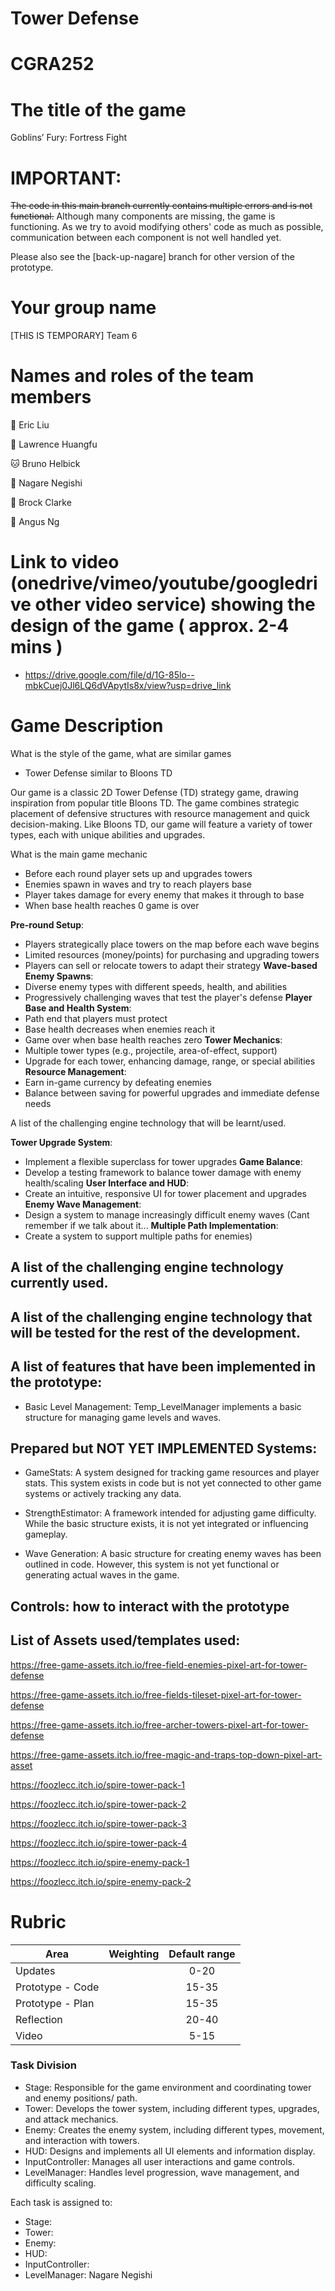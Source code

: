 # Tower Defense
# CGRA252


# The title of the game

<TEMP>Goblins’ Fury: Fortress Fight</TEMP>

# IMPORTANT:

~~The code in this main branch currently contains multiple errors and is not functional.~~
Although many components are missing, the game is functioning. As we try to avoid modifying others' code as much as possible, communication between each component is not well handled yet.

Please also see the [back-up-nagare] branch for other version of the prototype.

# Your group name

[THIS IS TEMPORARY]
<TEMP>Team 6</TEMP>

# Names and roles of the team members
🐻 Eric Liu

🐺 Lawrence Huangfu

🐱 Bruno Helbick

🐶 Nagare Negishi

🐰 Brock Clarke

🦉 Angus Ng


# Link to video (onedrive/vimeo/youtube/googledrive other video service) showing the design of the game ( approx. 2-4 mins )

- https://drive.google.com/file/d/1G-85lo--mbkCuej0Jl6LQ6dVApytIs8x/view?usp=drive_link


# Game Description
What is the style of the game, what are similar games
- Tower Defense similar to Bloons TD

Our game is a classic 2D Tower Defense (TD) strategy game,
drawing inspiration from popular title Bloons TD.
The game combines strategic placement of defensive structures with resource management and quick decision-making.
Like Bloons TD, our game will feature a variety of tower types, each with unique abilities and upgrades.


What is the main game mechanic
- Before each round player sets up and upgrades towers
- Enemies spawn in waves and try to reach players base
- Player takes damage for every enemy that makes it through to base
- When base health reaches 0 game is over


**Pre-round Setup**:
- Players strategically place towers on the map before each wave begins
- Limited resources (money/points) for purchasing and upgrading towers
- Players can sell or relocate towers to adapt their strategy
**Wave-based Enemy Spawns**:
- Diverse enemy types with different speeds, health, and abilities
- Progressively challenging waves that test the player's defense
**Player Base and Health System**:
- Path end that players must protect
- Base health decreases when enemies reach it
- Game over when base health reaches zero
**Tower Mechanics**:
- Multiple tower types (e.g., projectile, area-of-effect, support)
- Upgrade for each tower, enhancing damage, range, or special abilities
**Resource Management**:
- Earn in-game currency by defeating enemies
- Balance between saving for powerful upgrades and immediate defense needs


A list of the challenging engine technology that will be learnt/used.

**Tower Upgrade System**:
- Implement a flexible superclass for tower upgrades
**Game Balance**:
- Develop a testing framework to balance tower damage with enemy health/scaling
**User Interface and HUD**:
- Create an intuitive, responsive UI for tower placement and upgrades
**Enemy Wave Management**:
- Design a system to manage increasingly difficult enemy waves
(Cant remember if we talk about it...
**Multiple Path Implementation**:
- Create a system to support multiple paths for enemies)



## A list of the challenging engine technology currently used.


## A list of the challenging engine technology that will be tested for the rest of the development.


## A list of features that have been implemented in the prototype:

- Basic Level Management: Temp_LevelManager implements a basic structure for managing game levels and waves.

## Prepared but NOT YET IMPLEMENTED Systems:

- GameStats: A system designed for tracking game resources and player stats. This system exists in code but is not yet connected to other game systems or actively tracking any data.

- StrengthEstimator: A framework intended for adjusting game difficulty. While the basic structure exists, it is not yet integrated or influencing gameplay.

- Wave Generation: A basic structure for creating enemy waves has been outlined in code. However, this system is not yet functional or generating actual waves in the game.


## Controls: how to interact with the prototype


## List of Assets used/templates used:

https://free-game-assets.itch.io/free-field-enemies-pixel-art-for-tower-defense

https://free-game-assets.itch.io/free-fields-tileset-pixel-art-for-tower-defense

https://free-game-assets.itch.io/free-archer-towers-pixel-art-for-tower-defense

https://free-game-assets.itch.io/free-magic-and-traps-top-down-pixel-art-asset

https://foozlecc.itch.io/spire-tower-pack-1

https://foozlecc.itch.io/spire-tower-pack-2

https://foozlecc.itch.io/spire-tower-pack-3

https://foozlecc.itch.io/spire-tower-pack-4

https://foozlecc.itch.io/spire-enemy-pack-1

https://foozlecc.itch.io/spire-enemy-pack-2





# Rubric

| Area | Weighting | Default range |
|------|:---------:|:-------------:|
| Updates | | 0-20 |
| Prototype - Code | | 15-35 |
| Prototype - Plan | | 15-35 |
| Reflection | | 20-40 |
| Video | | 5-15 |


### Task Division

- Stage: Responsible for the game environment and coordinating tower and enemy positions/ path.
- Tower: Develops the tower system, including different types, upgrades, and attack mechanics.
- Enemy: Creates the enemy system, including different types, movement, and interaction with towers.
- HUD: Designs and implements all UI elements and information display.
- InputController: Manages all user interactions and game controls.
- LevelManager: Handles level progression, wave management, and difficulty scaling.

Each task is assigned to:

- Stage: 
- Tower: 
- Enemy: 
- HUD: 
- InputController: 
- LevelManager: Nagare Negishi

